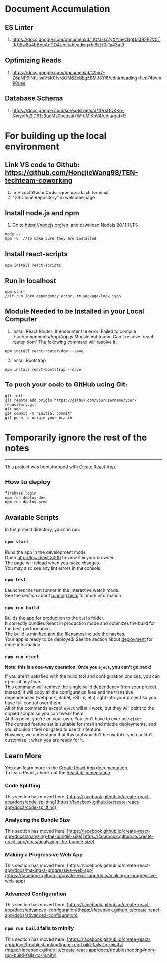 # Document Accumulation

## ES Linter

1. https://docs.google.com/document/d/1tOsL0x2yXYmezNgGicf92E7V5TRr0Ew8u4bBbuAeCO4/edit#heading=h.8kt70r1a43m3

## Optimizing Reads

1. https://docs.google.com/document/d/125ir7-Z6pNP9iNtUjvaV5K0fvr8OM6ZxBBgZBMJSYi8/edit#heading=h.si74ovm98uee

## Database Schema

1. https://docs.google.com/spreadsheets/d/1DrkDQKKq-NwyoRg2jD91z3ueMs0bcqsui7W-UMlKnV4/edit#gid=0

# For building up the local environment

## Link VS code to Github: https://github.com/HongjieWang98/TEN-techteam-coworking

1. In Visual Studio Code, open up a bash terminal
2. "Git Clone Repository" in welcome page

## Install node.js and npm

1. Go to https://nodejs.org/en, and download Nodejs 20.11.1 LTS

```
node -v
npm -v  //to make sure they are installed
```

## Install react-scripts

```
npm install react-scripts
```

## Run in localhost

```
npm start
//if run into dependency error, rm package-lock.json
```

## Module Needed to be Installed in your Local Computer

1. Install React Router:
   If encounter the error: Failed to compile ./src/components/App/App.js Module not found: Can't resolve 'react-router-dom'
   The following command will resolve it:

```
npm install react-router-dom --save
```

2. Install Bootstrap

```
npm install react-bootstrap --save
```

## To push your code to GitHub using Git:

```
git init
git remote add origin https://github.com/yourusername/your-repository.git
git add .
git commit -m "Initial commit"
git push -u origin your-branch

```

# Temporarily ignore the rest of the notes

---

This project was bootstrapped with [Create React App](https://github.com/facebook/create-react-app).

## How to deploy

```
firebase login
npm run deploy-dev
npm run deploy-prod
```

## Available Scripts

In the project directory, you can run:

### `npm start`

Runs the app in the development mode.  
Open [http://localhost:3000](http://localhost:3000) to view it in your browser.  
The page will reload when you make changes.  
You may also see any lint errors in the console.

### `npm test`

Launches the test runner in the interactive watch mode.  
See the section about [running tests](https://facebook.github.io/create-react-app/docs/running-tests) for more information.

### `npm run build`

Builds the app for production to the `build` folder.  
It correctly bundles React in production mode and optimizes the build for the best performance.  
The build is minified and the filenames include the hashes.  
Your app is ready to be deployed! See the section about [deployment](https://facebook.github.io/create-react-app/docs/deployment) for more information.

### `npm run eject`

**Note: this is a one-way operation. Once you `eject`, you can't go back!**

If you aren't satisfied with the build tool and configuration choices, you can `eject` at any time.  
This command will remove the single build dependency from your project.  
Instead, it will copy all the configuration files and the transitive dependencies (webpack, Babel, ESLint, etc) right into your project so you have full control over them.  
All of the commands except `eject` will still work, but they will point to the copied scripts so you can tweak them.  
At this point, you're on your own. You don't have to ever use `eject`.  
The curated feature set is suitable for small and middle deployments, and you shouldn't feel obligated to use this feature.  
However, we understand that this tool wouldn't be useful if you couldn't customize it when you are ready for it.

## Learn More

You can learn more in the [Create React App documentation](https://facebook.github.io/create-react-app/docs/getting-started).  
To learn React, check out the [React documentation](https://reactjs.org/).

### Code Splitting

This section has moved here: [https://facebook.github.io/create-react-app/docs/code-splitting](https://facebook.github.io/create-react-app/docs/code-splitting)

### Analyzing the Bundle Size

This section has moved here: [https://facebook.github.io/create-react-app/docs/analyzing-the-bundle-size](https://facebook.github.io/create-react-app/docs/analyzing-the-bundle-size)

### Making a Progressive Web App

This section has moved here: [https://facebook.github.io/create-react-app/docs/making-a-progressive-web-app](https://facebook.github.io/create-react-app/docs/making-a-progressive-web-app)

### Advanced Configuration

This section has moved here: [https://facebook.github.io/create-react-app/docs/advanced-configuration](https://facebook.github.io/create-react-app/docs/advanced-configuration)

### `npm run build` fails to minify

This section has moved here: [https://facebook.github.io/create-react-app/docs/troubleshooting#npm-run-build-fails-to-minify](https://facebook.github.io/create-react-app/docs/troubleshooting#npm-run-build-fails-to-minify)
